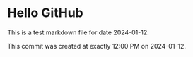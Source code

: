 # Hello GitHub
This is a test markdown file for date 2024-01-12.

This commit was created at exactly 12:00 PM on 2024-01-12.
